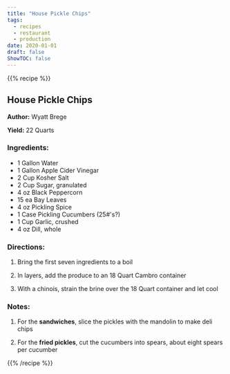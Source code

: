 ```yaml
---
title: "House Pickle Chips"
tags:
  - recipes
  - restaurant
  - production
date: 2020-01-01 
draft: false
ShowTOC: false
---
```


{{% recipe %}}

## House Pickle Chips

**Author:** Wyatt Brege

**Yield:** 22 Quarts

### Ingredients:

- 1 Gallon Water
- 1 Gallon Apple Cider Vinegar
- 2 Cup Kosher Salt
- 2 Cup Sugar, granulated
- 4 oz Black Peppercorn
- 15 ea Bay Leaves
- 4 oz Pickling Spice
- 1 Case Pickling Cucumbers (25#'s?)
- 1 Cup Garlic, crushed
- 4 oz Dill, whole

### Directions:

1.  Bring the first seven ingredients to a boil

2.  In layers, add the produce to an 18 Quart Cambro container

3.  With a chinois, strain the brine over the 18 Quart container and let
    cool

### Notes:

1.  For the **sandwiches**, slice the pickles with the mandolin to make
    deli chips

2.  For the **fried pickles**, cut the cucumbers into spears, about
    eight spears per cucumber


{{% /recipe %}}
